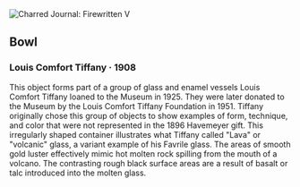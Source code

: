 <div class="artwork-of-the-day">
  <div class="container">
    <div class="img-wrapper">
      <img
        src="https://uploads1.wikiart.org/images/louis-comfort-tiffany/bowl-1908.jpg"
        alt="Charred Journal: Firewritten V" />
    </div>
    <div class="artwork-detail">
      <div class="artwork-origin"> 
        <h2 class="artwork-name">Bowl</h2>
        <h3 class="artist">
          Louis Comfort Tiffany
                    ·  1908
        </h3>
      </div>
      <p class="description">
        <span class="artwork-description-text ng-binding" ng-bind-html="viewModel.ArtworkOfTheDay.Description | unsafe">This object forms part of a group of glass and enamel vessels Louis Comfort Tiffany loaned to the Museum in 1925. They were later donated to the Museum by the Louis Comfort Tiffany Foundation in 1951. Tiffany originally chose this group of objects to show examples of form, technique, and color that were not represented in the 1896 Havemeyer gift. This irregularly shaped container illustrates what Tiffany called "Lava" or "volcanic" glass, a variant example of his Favrile glass. The areas of smooth gold luster effectively mimic hot molten rock spilling from the mouth of a volcano. The contrasting rough black surface areas are a result of basalt or talc introduced into the molten glass.</span>
                        <div class="text-shadow-container" ng-show="showShadow" style=""></div>
      </p>
    </div>
  </div>

</div>
